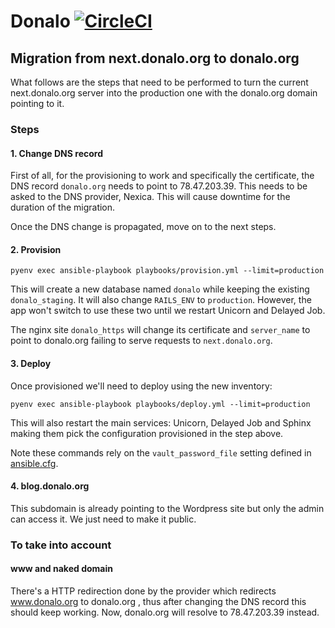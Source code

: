 Donalo [![CircleCI](https://circleci.com/gh/coopdevs/donalo.svg?style=svg)](https://circleci.com/gh/coopdevs/donalo)
=========

## Migration from next.donalo.org to donalo.org

What follows are the steps that need to be performed to turn the current next.donalo.org server into the production one with the donalo.org domain pointing to it.

### Steps

#### 1. Change DNS record

First of all, for the provisioning to work and specifically the certificate, the DNS record `donalo.org` needs to point to 78.47.203.39. This needs to be asked to the DNS provider, Nexica. This will cause downtime for the duration of the migration.

Once the DNS change is propagated, move on to the next steps.

#### 2. Provision

```
pyenv exec ansible-playbook playbooks/provision.yml --limit=production
```

This will create a new database named `donalo` while keeping the existing `donalo_staging`. It will also change `RAILS_ENV` to `production`. However, the app won't switch to use these two until we restart Unicorn and Delayed Job.

The nginx site `donalo_https` will change its certificate and `server_name` to point to donalo.org failing to serve requests to `next.donalo.org`.

#### 3. Deploy

Once provisioned we'll need to deploy using the new inventory:

```
pyenv exec ansible-playbook playbooks/deploy.yml --limit=production
```

This will also restart the main services: Unicorn, Delayed Job and Sphinx making them pick the configuration provisioned in the step above.

Note these commands rely on the `vault_password_file` setting defined in [ansible.cfg](https://github.com/coopdevs/donalo/blob/08ed5c881901b053a6ea0e12ccc741d7cd1b321c/ansible.cfg#L5).

#### 4. blog.donalo.org

This subdomain is already pointing to the Wordpress site but only the admin can access it. We just need to make it public.

### To take into account

#### www and naked domain

There's a HTTP redirection done by the provider which redirects www.donalo.org to donalo.org , thus after changing the DNS record this should keep working. Now, donalo.org will resolve to 78.47.203.39 instead.
